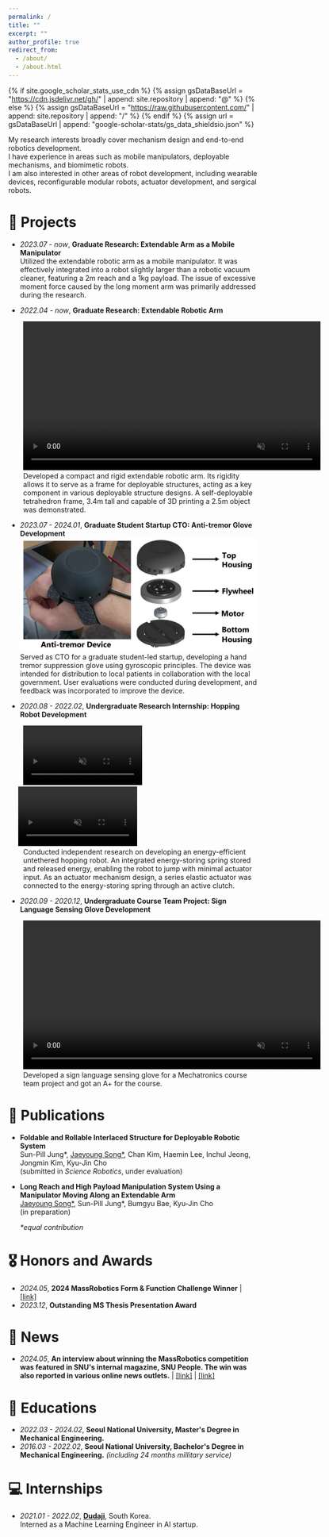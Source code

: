 ```yaml
---
permalink: /
title: ""
excerpt: ""
author_profile: true
redirect_from: 
  - /about/
  - /about.html
---
```


{% if site.google_scholar_stats_use_cdn %}
{% assign gsDataBaseUrl = "https://cdn.jsdelivr.net/gh/" | append: site.repository | append: "@" %}
{% else %}
{% assign gsDataBaseUrl = "https://raw.githubusercontent.com/" | append: site.repository | append: "/" %}
{% endif %}
{% assign url = gsDataBaseUrl | append: "google-scholar-stats/gs_data_shieldsio.json" %}

<span class='anchor' id='about-me'></span>

My research interests broadly cover mechanism design and end-to-end robotics development.  
I have experience in areas such as mobile manipulators, deployable mechanisms, and biomimetic robots.  
I am also interested in other areas of robot development, including wearable devices, reconfigurable modular robots, actuator development, and sergical robots.


# 🔧 Projects
- _2023.07 - now_, __Graduate Research: Extendable Arm as a Mobile Manipulator__<br>
Utilized the extendable robotic arm as a mobile manipulator. It was effectively integrated into a robot slightly larger than a robotic vacuum cleaner, featuring a 2m reach and a 1kg payload. The issue of excessive moment force caused by the long moment arm was primarily addressed during the research.<br>

- _2022.04 - now_, __Graduate Research: Extendable Robotic Arm__<br>
<div style="margin-left: 30px;">
  <video autoplay loop muted controls width="600">
    <source src="assets/video/Movie S8(2).mp4" type="video/mp4">
  </video><br>
  Developed a compact and rigid extendable robotic arm. Its rigidity allows it to serve as a frame for deployable structures, acting as a key component in various deployable structure designs. A self-deployable tetrahedron frame, 3.4m tall and capable of 3D printing a 2.5m object was demonstrated.<br>
</div>

- _2023.07 - 2024.01_, __Graduate Student Startup CTO: Anti-tremor Glove Development__<br>
<img src="assets/images/Antreon_device_image.jpg" alt="Antreon Device Image" width="600"><br>
Served as CTO for a graduate student-led startup, developing a hand tremor suppression glove using gyroscopic principles. The device was intended for distribution to local patients in collaboration with the local government. User evaluations were conducted during development, and feedback was incorporated to improve the device.<br>

- _2020.08 - 2022.02_, __Undergraduate Research Internship: Hopping Robot Development__<br>
<div style="display: inline-block; margin-left: 30px;">
  <video autoplay loop muted controls width="240">
    <source src="assets/video/HoppingRobot_Movie1.mp4" type="video/mp4">
  </video>
</div>
<div style="display: inline-block; margin-left: 20px;">
  <video autoplay loop muted controls width="240">
    <source src="assets/video/HoppingRobot_Movie2.mp4" type="video/mp4">
  </video>
</div>
<div style="margin-left: 30px;">
  Conducted independent research on developing an energy-efficient untethered hopping robot. An integrated energy-storing spring stored and released energy, enabling the robot to jump with minimal actuator input. As an actuator mechanism design, a series elastic actuator was connected to the energy-storing spring through an active clutch.<br>
</div>

- _2020.09 - 2020.12_, __Undergraduate Course Team Project: Sign Language Sensing Glove Development__<br>
<div style="margin-left: 30px;">
  <video autoplay loop muted controls width="600">
    <source src="assets/video/SignGlove_Movie.mp4" type="video/mp4">
  </video><br>
  Developed a sign language sensing glove for a Mechatronics course team project and got an A+ for the course.<br>
</div>

# 📝 Publications 

- __Foldable and Rollable Interlaced Structure for Deployable Robotic System__<br>
Sun-Pill Jung*, <u>Jaeyoung Song*</u>, Chan Kim, Haemin Lee, Inchul Jeong, Jongmin Kim, Kyu-Jin Cho<br>
(submitted in _Science Robotics_, under evaluation)

- __Long Reach and High Payload Manipulation System Using a Manipulator Moving Along an Extendable Arm__<br>
<u>Jaeyoung Song*</u>, Sun-Pill Jung*, Bumgyu Bae, Kyu-Jin Cho<br>
(in preparation)

    _\*equal contribution_

# 🎖 Honors and Awards
- _2024.05_, __2024 MassRobotics Form & Function Challenge Winner__ \| [\[link\]](https://www.massrobotics.org/massrobotics-announces-form-function-challenge-winners-showcases-first-accelerator-cohort-at-the-robotics-summit-expo/)
- _2023.12_, __Outstanding MS Thesis Presentation Award__

# 📰 News
- _2024.05_, __An interview about winning the MassRobotics competition was featured in SNU's internal magazine, SNU People. The win was also reported in various online news outlets.__ \| [\[link\]](https://people.snu.ac.kr/en/77/2) \| [\[link\]](https://www.mk.co.kr/en/it/11016634)

# 📖 Educations
- _2022.03 - 2024.02_, __Seoul National University, Master's Degree in Mechanical Engineering.__
- _2016.03 - 2022.02_, __Seoul National University, Bachelor's Degree in Mechanical Engineering.__ *(including 24 months millitary service)*

# 💻 Internships
- _2021.01 - 2022.02_, __[Dudaji](https://dudaji.com/)__, South Korea.<br>
                       Interned as a Machine Learning Engineer in AI startup.
